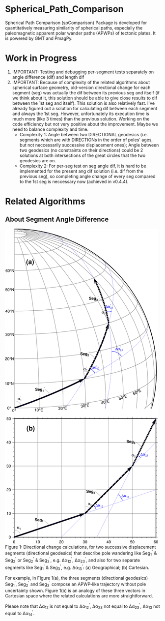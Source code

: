 # Spherical_Path_Comparison
Spherical Path Comparison (spComparison) Package is developed for quantitatively
measuring similarity of spherical paths, especially the paleomagnetic apparent
polar wander paths (APWPs) of tectonic plates. It is powered by GMT and PmagPy.

# Work in Progress
1. IMPORTANT: Testing and debugging per-segment tests separately on angle
   difference (dif) and length dif
2. IMPORTANT: Because of complexity of the related algorithms about spherical
   surface geometry, old-version directional change for each segment (seg) was
   actually the dif between its previous seg and itself (if we think about it,
   this solution should be able to give close results to dif between the 1st seg
   and itself). This solution is also relatively fast. I've already figured out
   a solution for calculating dif between each segment and always the 1st seg.
   However, unfortunately its execution time is much more (like 3 times) than
   the previous solution. Working on the code efficiency but not very positive
   about the improvement. Maybe we need to balance complexity and time.
   * Complexity 1: Angle between two DIRECTIONAL geodesics (i.e. segments which
     are with DIRECTIONs in the order of poles' ages, but not neccessarily
     successive displacement ones); Angle between two geodesics (no constraints
     on their directions) could be 2 solutions at both intersections of the
     great circles that the two geodesics are on.
   * Complexity 2: For per-seg test on seg angle dif, it is hard to be
     implemented for the present ang dif solution (i.e. dif from the previous
     seg), so completing angle change of every seg compared to the 1st seg
     is neccessary now (achieved in v0.4.4).

# Related Algorithms

## About Segment Angle Difference

![](fig1directionalGeodesics.png?raw=true)
Figure 1: Directional change calculations, for two successive displacement
segments (directional geodesics) that describe pole wandering like
Seg<sub>1</sub><sup>'</sup> & Seg<sub>2</sub><sup>'</sup> or
Seg<sub>2</sub><sup>'</sup> & Seg<sub>3</sub><sup>'</sup>, e.g.
&Delta;&alpha;<sub>12</sub><sup>'</sup>,
&Delta;&alpha;<sub>23</sub><sup>'</sup>, and also for two separate segments like
Seg<sub>1</sub><sup>'</sup> & Seg<sub>3</sub><sup>'</sup>, e.g.
&Delta;&alpha;<sub>13</sub><sup>'</sup>: (a) Geographical; (b) Cartesian.

For example, in Figure 1(a), the three segments (directional geodesics)
Seg<sub>1</sub><sup>'</sup>, Seg<sub>2</sub><sup>'</sup> and
Seg<sub>3</sub><sup>'</sup> compose an APWP-like trajectory without pole
uncertainty shown. Figure 1(b) is an analogy of these three vectors in Cartesian
space where the related calculations are more straightforward.

Please note that &Delta;&alpha;<sub>12</sub> is not equal to
&Delta;&alpha;<sub>12</sub><sup>'</sup>, &Delta;&alpha;<sub>23</sub> not
equal to &Delta;&alpha;<sub>23</sub><sup>'</sup>, &Delta;&alpha;<sub>13</sub>
not equal to &Delta;&alpha;<sub>14</sub><sup>'</sup>.
